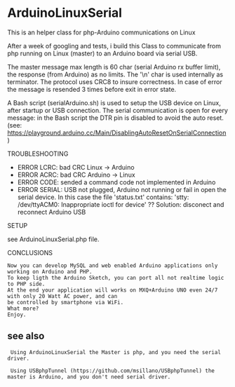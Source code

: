 # ArduinoLinuxSerial
  This is an helper class for php-Arduino communications on Linux

  After a week of googling and tests, i build this Class to communicate from php running on Linux (master) to an Arduino board via serial USB.
  
  The master message max length is 60 char (serial Arduino rx buffer limit), the response (from Arduino) as no limits. The '\n' char is used internally as terminator. The protocol uses CRC8 to insure correctness. In case of error the message is resended 3 times before exit in error state.
  
 A Bash script (serialArduino.sh) is used to setup the USB device on Linux, after startup or USB connection.
  The serial communication is open for every message: in the Bash script the DTR pin is disabled to avoid the auto reset.
  (see: https://playground.arduino.cc/Main/DisablingAutoResetOnSerialConnection)

 TROUBLESHOOTING
 
  - ERROR LCRC: bad CRC Linux -> Arduino
  -  ERROR ACRC: bad CRC Arduino -> Linux
  -  ERROR CODE: sended a command code not implemented in Arduino
  - ERROR SERIAL: USB not plugged, Arduino not running or fail in open the serial device.
       In this case the file 'status.txt' contains: 'stty: /dev/ttyACM0: Inappropriate ioctl for device' ?? 
       Solution: disconect and reconnect Arduino USB

 SETUP

   see ArduinoLinuxSerial.php file.

CONCLUSIONS
   
    Now you can develop MySQL and web enabled Arduino applications only working on Arduino and PHP. 
    To keep ligth the Arduino Sketch, you can port all not realtime logic to PHP side.
    At the end your application will works on MXQ+Arduino UNO even 24/7 with only 20 Watt AC power, and can
    be controlled by smartphone via WiFi.
    What more?
    Enjoy.

  ## see also
  
     Using ArduinoLinuxSerial the Master is php, and you need the serial driver.
  
     Using USBphpTunnel (https://github.com/msillano/USBphpTunnel) the master is Arduino, and you don't need serial driver.
     
     
